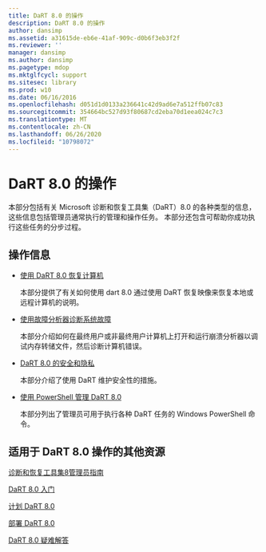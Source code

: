 ```yaml
---
title: DaRT 8.0 的操作
description: DaRT 8.0 的操作
author: dansimp
ms.assetid: a31615de-eb6e-41af-909c-d0b6f3eb3f2f
ms.reviewer: ''
manager: dansimp
ms.author: dansimp
ms.pagetype: mdop
ms.mktglfcycl: support
ms.sitesec: library
ms.prod: w10
ms.date: 06/16/2016
ms.openlocfilehash: d051d1d0133a236641c42d9ad6e7a512ffb07c83
ms.sourcegitcommit: 354664bc527d93f80687cd2eba70d1eea024c7c3
ms.translationtype: MT
ms.contentlocale: zh-CN
ms.lasthandoff: 06/26/2020
ms.locfileid: "10798072"
---
```

# DaRT 8.0 的操作


本部分包括有关 Microsoft 诊断和恢复工具集（DaRT）8.0 的各种类型的信息，这些信息包括管理员通常执行的管理和操作任务。 本部分还包含可帮助你成功执行这些任务的分步过程。

## 操作信息


-   [使用 DaRT 8.0 恢复计算机](recovering-computers-using-dart-80-dart-8.md)

    本部分提供了有关如何使用 dart 8.0 通过使用 DaRT 恢复映像来恢复本地或远程计算机的说明。

-   [使用故障分析器诊断系统故障](diagnosing-system-failures-with-crash-analyzer--dart-8.md)

    本部分介绍如何在最终用户或非最终用户计算机上打开和运行崩溃分析器以调试内存转储文件，然后诊断计算机错误。

-   [DaRT 8.0 的安全和隐私](security-and-privacy-for-dart-80-dart-8.md)

    本部分介绍了使用 DaRT 维护安全性的措施。

-   [使用 PowerShell 管理 DaRT 8.0](administering-dart-80-using-powershell-dart-8.md)

    本部分列出了管理员可用于执行各种 DaRT 任务的 Windows PowerShell 命令。

## 适用于 DaRT 8.0 操作的其他资源


[诊断和恢复工具集8管理员指南](index.md)

[DaRT 8.0 入门](getting-started-with-dart-80-dart-8.md)

[计划 DaRT 8.0](planning-for-dart-80-dart-8.md)

[部署 DaRT 8.0](deploying-dart-80-dart-8.md)

[DaRT 8.0 疑难解答](troubleshooting-dart-80-dart-8.md)

 

 





